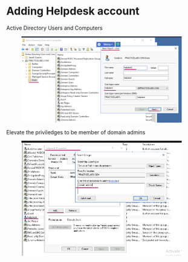 # Adding Helpdesk account

Active Directory Users and Computers&#x20;

<figure><img src="../../../.gitbook/assets/image (1).png" alt=""><figcaption></figcaption></figure>

Elevate the priviledges to be member of domain admins

<figure><img src="../../../.gitbook/assets/image (2).png" alt=""><figcaption></figcaption></figure>
